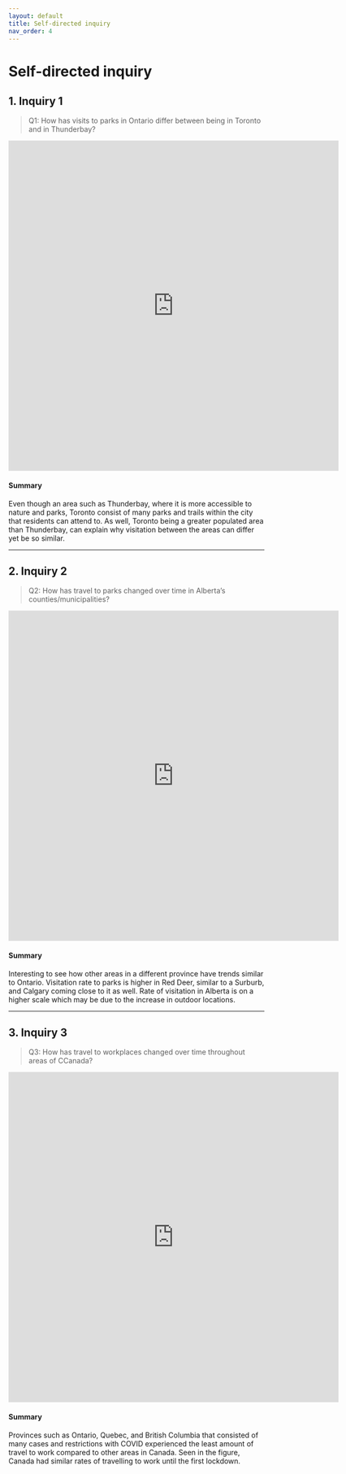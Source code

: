 ```yaml
---
layout: default
title: Self-directed inquiry
nav_order: 4
---
```


# Self-directed inquiry

## 1. Inquiry 1

> Q1: How has visits to parks in Ontario differ between being in Toronto and in Thunderbay?

<!-- Paste your embed code for your figure below-->

<iframe seamless frameborder="0" src="https://public.tableau.com/views/asoriano-changes-ThundervsToronto/Sheet1?:embed=yes&:display_count=yes&:showVizHome=no" width = '650' height = '650' scrolling='no'></iframe>

#### Summary

Even though an area such as Thunderbay, where it is more accessible to nature and parks, Toronto consist of many parks and trails within the city that residents can attend to. As well, Toronto being a greater populated area than Thunderbay, can explain why visitation between the areas can differ yet be so similar.


---

## 2. Inquiry 2

> Q2: How has travel to parks changed over time in Alberta’s counties/municipalities?

<!-- Paste your embed code for your figure below-->

<iframe seamless frameborder="0" src="https://public.tableau.com/views/asoriano-change-alberta/Sheet1?:embed=yes&:display_count=yes&:showVizHome=no" width = '650' height = '650' scrolling='no'></iframe>

#### Summary

Interesting to see how other areas in a different province have trends similar to Ontario. Visitation rate to parks is higher in Red Deer, similar to a Surburb, and Calgary coming close to it as well. Rate of visitation in Alberta is on a higher scale which may be due to the increase in outdoor locations.

---


## 3. Inquiry 3

> Q3: How has travel to workplaces changed over time throughout areas of CCanada?

<iframe seamless frameborder="0" src="https://public.tableau.com/views/asoriano-changes-workplace/Sheet1?:embed=yes&:display_count=yes&:showVizHome=no" width = '650' height = '650' scrolling='no'></iframe>

#### Summary

Provinces such as Ontario, Quebec, and British Columbia that consisted of many cases and restrictions with COVID experienced the least amount of travel to work compared to other areas in Canada. Seen in the figure, Canada had similar rates of travelling to work until the first lockdown. 
